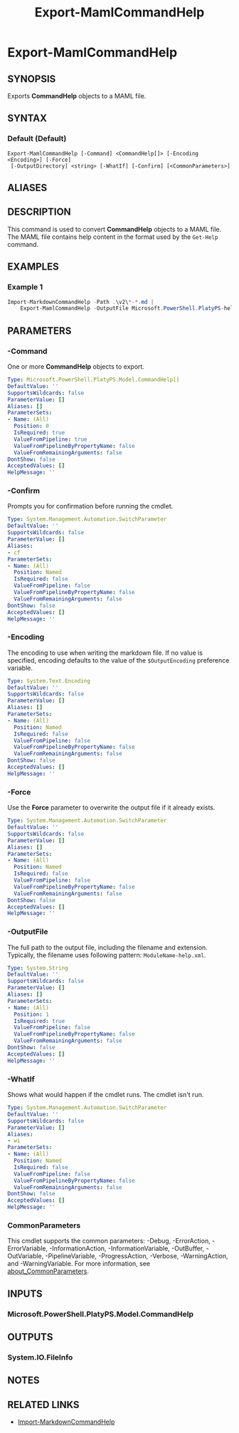 ﻿---
document type: cmdlet
external help file: Microsoft.PowerShell.PlatyPS.dll-Help.xml
HelpUri: ''
Locale: en-US
Module Name: Microsoft.PowerShell.PlatyPS
ms.date: 07/10/2024
PlatyPS schema version: 2024-05-01
title: Export-MamlCommandHelp
---

# Export-MamlCommandHelp

## SYNOPSIS

Exports **CommandHelp** objects to a MAML file.

## SYNTAX

### Default (Default)

```
Export-MamlCommandHelp [-Command] <CommandHelp[]> [-Encoding <Encoding>] [-Force]
 [-OutputDirectory] <string> [-WhatIf] [-Confirm] [<CommonParameters>]
```

## ALIASES

## DESCRIPTION

This command is used to convert **CommandHelp** objects to a MAML file. The MAML file contains help
content in the format used by the `Get-Help` command.

## EXAMPLES

### Example 1

```powershell
Import-MarkdownCommandHelp -Path .\v2\*-*.md |
    Export-MamlCommandHelp -OutputFile Microsoft.PowerShell.PlatyPS-help.xml
```

## PARAMETERS

### -Command

One or more **CommandHelp** objects to export.

```yaml
Type: Microsoft.PowerShell.PlatyPS.Model.CommandHelp[]
DefaultValue: ''
SupportsWildcards: false
ParameterValue: []
Aliases: []
ParameterSets:
- Name: (All)
  Position: 0
  IsRequired: true
  ValueFromPipeline: true
  ValueFromPipelineByPropertyName: false
  ValueFromRemainingArguments: false
DontShow: false
AcceptedValues: []
HelpMessage: ''
```

### -Confirm

Prompts you for confirmation before running the cmdlet.

```yaml
Type: System.Management.Automation.SwitchParameter
DefaultValue: ''
SupportsWildcards: false
ParameterValue: []
Aliases:
- cf
ParameterSets:
- Name: (All)
  Position: Named
  IsRequired: false
  ValueFromPipeline: false
  ValueFromPipelineByPropertyName: false
  ValueFromRemainingArguments: false
DontShow: false
AcceptedValues: []
HelpMessage: ''
```

### -Encoding

The encoding to use when writing the markdown file. If no value is specified, encoding defaults to
the value of the `$OutputEncoding` preference variable.

```yaml
Type: System.Text.Encoding
DefaultValue: ''
SupportsWildcards: false
ParameterValue: []
Aliases: []
ParameterSets:
- Name: (All)
  Position: Named
  IsRequired: false
  ValueFromPipeline: false
  ValueFromPipelineByPropertyName: false
  ValueFromRemainingArguments: false
DontShow: false
AcceptedValues: []
HelpMessage: ''
```

### -Force

Use the **Force** parameter to overwrite the output file if it already exists.

```yaml
Type: System.Management.Automation.SwitchParameter
DefaultValue: ''
SupportsWildcards: false
ParameterValue: []
Aliases: []
ParameterSets:
- Name: (All)
  Position: Named
  IsRequired: false
  ValueFromPipeline: false
  ValueFromPipelineByPropertyName: false
  ValueFromRemainingArguments: false
DontShow: false
AcceptedValues: []
HelpMessage: ''
```

### -OutputFile

The full path to the output file, including the filename and extension. Typically, the filename uses
following pattern: `ModuleName-help.xml`.

```yaml
Type: System.String
DefaultValue: ''
SupportsWildcards: false
ParameterValue: []
Aliases: []
ParameterSets:
- Name: (All)
  Position: 1
  IsRequired: true
  ValueFromPipeline: false
  ValueFromPipelineByPropertyName: false
  ValueFromRemainingArguments: false
DontShow: false
AcceptedValues: []
HelpMessage: ''
```

### -WhatIf

Shows what would happen if the cmdlet runs. The cmdlet isn't run.

```yaml
Type: System.Management.Automation.SwitchParameter
DefaultValue: ''
SupportsWildcards: false
ParameterValue: []
Aliases:
- wi
ParameterSets:
- Name: (All)
  Position: Named
  IsRequired: false
  ValueFromPipeline: false
  ValueFromPipelineByPropertyName: false
  ValueFromRemainingArguments: false
DontShow: false
AcceptedValues: []
HelpMessage: ''
```

### CommonParameters

This cmdlet supports the common parameters: -Debug, -ErrorAction, -ErrorVariable,
-InformationAction, -InformationVariable, -OutBuffer, -OutVariable, -PipelineVariable,
-ProgressAction, -Verbose, -WarningAction, and -WarningVariable. For more information, see
[about_CommonParameters](https://go.microsoft.com/fwlink/?LinkID=113216).

## INPUTS

### Microsoft.PowerShell.PlatyPS.Model.CommandHelp

## OUTPUTS

### System.IO.FileInfo

## NOTES

## RELATED LINKS

- [Import-MarkdownCommandHelp](Import-MarkdownCommandHelp.md)
